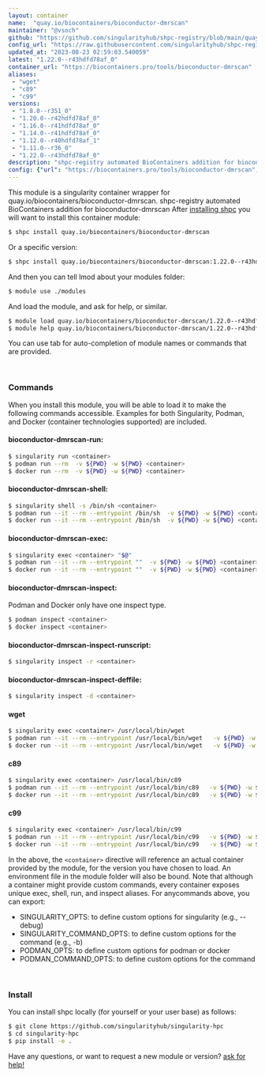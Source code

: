 ```yaml
---
layout: container
name:  "quay.io/biocontainers/bioconductor-dmrscan"
maintainer: "@vsoch"
github: "https://github.com/singularityhub/shpc-registry/blob/main/quay.io/biocontainers/bioconductor-dmrscan/container.yaml"
config_url: "https://raw.githubusercontent.com/singularityhub/shpc-registry/main/quay.io/biocontainers/bioconductor-dmrscan/container.yaml"
updated_at: "2023-08-23 02:59:03.540059"
latest: "1.22.0--r43hdfd78af_0"
container_url: "https://biocontainers.pro/tools/bioconductor-dmrscan"
aliases:
 - "wget"
 - "c89"
 - "c99"
versions:
 - "1.8.0--r351_0"
 - "1.20.0--r42hdfd78af_0"
 - "1.16.0--r41hdfd78af_0"
 - "1.14.0--r41hdfd78af_0"
 - "1.12.0--r40hdfd78af_1"
 - "1.11.0--r36_0"
 - "1.22.0--r43hdfd78af_0"
description: "shpc-registry automated BioContainers addition for bioconductor-dmrscan"
config: {"url": "https://biocontainers.pro/tools/bioconductor-dmrscan", "maintainer": "@vsoch", "description": "shpc-registry automated BioContainers addition for bioconductor-dmrscan", "latest": {"1.22.0--r43hdfd78af_0": "sha256:00910363589a5e235b0f681b5093ea5f7bf4297717339dfe9e103cbfb3b342ba"}, "tags": {"1.8.0--r351_0": "sha256:0c0d295e6bd53ab970bf7f6bf48cb2b1ebec08c949acf8e8baf092b69e119f87", "1.20.0--r42hdfd78af_0": "sha256:c3af7caada4e53554c6ffb219be4bd925e3d46af72d87405f91b008ca1d987b8", "1.16.0--r41hdfd78af_0": "sha256:fbf67a2e2639b13de28cbdbb1b53a9d573eed23c50a9b620a94743677045a89d", "1.14.0--r41hdfd78af_0": "sha256:697e8c93f7806888fdd45c0efdae60ce39305adab55aa7969075a7d8f0b2b70e", "1.12.0--r40hdfd78af_1": "sha256:802f85458103148b741ba851653b2a627dda319f9306e6d7cd05c78131fa4a90", "1.11.0--r36_0": "sha256:d71d0567e820b7b1c97000b1895959885104e49b97c275b2ab59d2ef74231800", "1.22.0--r43hdfd78af_0": "sha256:00910363589a5e235b0f681b5093ea5f7bf4297717339dfe9e103cbfb3b342ba"}, "docker": "quay.io/biocontainers/bioconductor-dmrscan", "aliases": {"wget": "/usr/local/bin/wget", "c89": "/usr/local/bin/c89", "c99": "/usr/local/bin/c99"}}
---
```


This module is a singularity container wrapper for quay.io/biocontainers/bioconductor-dmrscan.
shpc-registry automated BioContainers addition for bioconductor-dmrscan
After [installing shpc](#install) you will want to install this container module:


```bash
$ shpc install quay.io/biocontainers/bioconductor-dmrscan
```

Or a specific version:

```bash
$ shpc install quay.io/biocontainers/bioconductor-dmrscan:1.22.0--r43hdfd78af_0
```

And then you can tell lmod about your modules folder:

```bash
$ module use ./modules
```

And load the module, and ask for help, or similar.

```bash
$ module load quay.io/biocontainers/bioconductor-dmrscan/1.22.0--r43hdfd78af_0
$ module help quay.io/biocontainers/bioconductor-dmrscan/1.22.0--r43hdfd78af_0
```

You can use tab for auto-completion of module names or commands that are provided.

<br>

### Commands

When you install this module, you will be able to load it to make the following commands accessible.
Examples for both Singularity, Podman, and Docker (container technologies supported) are included.

#### bioconductor-dmrscan-run:

```bash
$ singularity run <container>
$ podman run --rm  -v ${PWD} -w ${PWD} <container>
$ docker run --rm  -v ${PWD} -w ${PWD} <container>
```

#### bioconductor-dmrscan-shell:

```bash
$ singularity shell -s /bin/sh <container>
$ podman run --it --rm --entrypoint /bin/sh  -v ${PWD} -w ${PWD} <container>
$ docker run --it --rm --entrypoint /bin/sh  -v ${PWD} -w ${PWD} <container>
```

#### bioconductor-dmrscan-exec:

```bash
$ singularity exec <container> "$@"
$ podman run --it --rm --entrypoint ""  -v ${PWD} -w ${PWD} <container> "$@"
$ docker run --it --rm --entrypoint ""  -v ${PWD} -w ${PWD} <container> "$@"
```

#### bioconductor-dmrscan-inspect:

Podman and Docker only have one inspect type.

```bash
$ podman inspect <container>
$ docker inspect <container>
```

#### bioconductor-dmrscan-inspect-runscript:

```bash
$ singularity inspect -r <container>
```

#### bioconductor-dmrscan-inspect-deffile:

```bash
$ singularity inspect -d <container>
```


#### wget

```bash
$ singularity exec <container> /usr/local/bin/wget
$ podman run --it --rm --entrypoint /usr/local/bin/wget   -v ${PWD} -w ${PWD} <container> -c " $@"
$ docker run --it --rm --entrypoint /usr/local/bin/wget   -v ${PWD} -w ${PWD} <container> -c " $@"
```


#### c89

```bash
$ singularity exec <container> /usr/local/bin/c89
$ podman run --it --rm --entrypoint /usr/local/bin/c89   -v ${PWD} -w ${PWD} <container> -c " $@"
$ docker run --it --rm --entrypoint /usr/local/bin/c89   -v ${PWD} -w ${PWD} <container> -c " $@"
```


#### c99

```bash
$ singularity exec <container> /usr/local/bin/c99
$ podman run --it --rm --entrypoint /usr/local/bin/c99   -v ${PWD} -w ${PWD} <container> -c " $@"
$ docker run --it --rm --entrypoint /usr/local/bin/c99   -v ${PWD} -w ${PWD} <container> -c " $@"
```



In the above, the `<container>` directive will reference an actual container provided
by the module, for the version you have chosen to load. An environment file in the
module folder will also be bound. Note that although a container
might provide custom commands, every container exposes unique exec, shell, run, and
inspect aliases. For anycommands above, you can export:

 - SINGULARITY_OPTS: to define custom options for singularity (e.g., --debug)
 - SINGULARITY_COMMAND_OPTS: to define custom options for the command (e.g., -b)
 - PODMAN_OPTS: to define custom options for podman or docker
 - PODMAN_COMMAND_OPTS: to define custom options for the command

<br>

### Install

You can install shpc locally (for yourself or your user base) as follows:

```bash
$ git clone https://github.com/singularityhub/singularity-hpc
$ cd singularity-hpc
$ pip install -e .
```

Have any questions, or want to request a new module or version? [ask for help!](https://github.com/singularityhub/singularity-hpc/issues)